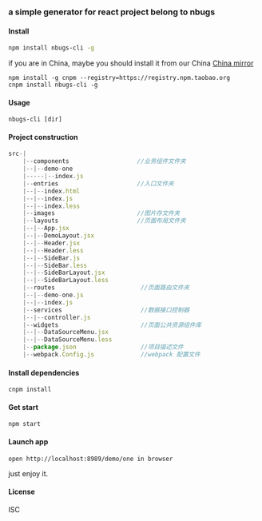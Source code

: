### a simple generator for react project belong to nbugs

#### Install
```bash
npm install nbugs-cli -g
```
if you are in China, maybe you should install it from our China [China mirror](https://npm.taobao.org/)

```
npm install -g cnpm --registry=https://registry.npm.taobao.org
cnpm install nbugs-cli -g
```

#### Usage
```
nbugs-cli [dir]
```

#### Project construction
```js
src-|
    |--components                   //业务组件文件夹
    |--|--demo-one
    |-----|--index.js
    |--entries                      //入口文件夹
    |--|--index.html
    |--|--index.js
    |--|--index.less
    |--images                       //图片存文件夹
    |--layouts                      //页面布局文件夹
    |--|--App.jsx
    |--|--DemoLayout.jsx
    |--|--Header.jsx
    |--|--Header.less
    |--|--SideBar.js
    |--|--SideBar.less
    |--|--SideBarLayout.jsx
    |--|--SideBarLayout.less
    |--routes                        //页面路由文件夹
    |--|--demo-one.js
    |--|--index.js
    |--services                      //数据接口控制器 
    |--|--controller.js
    |--widgets                       //页面公共资源组件库
    |--|--DataSourceMenu.jsx
    |--|--DataSourceMenu.less
    |--package.json                  //项目描述文件
    |--webpack.Config.js             //webpack 配置文件
```
#### Install dependencies
```
cnpm install
```

#### Get start
```
npm start
```
#### Launch app
```
open http://localhost:8989/demo/one in browser
```
just enjoy it.

#### License
ISC


